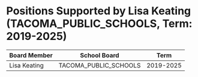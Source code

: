 # Positions Supported by Lisa Keating (TACOMA_PUBLIC_SCHOOLS, Term: 2019-2025)

| Board Member | School Board | Term |
|--------------|--------------|------|
| Lisa Keating | TACOMA_PUBLIC_SCHOOLS | 2019-2025 |

